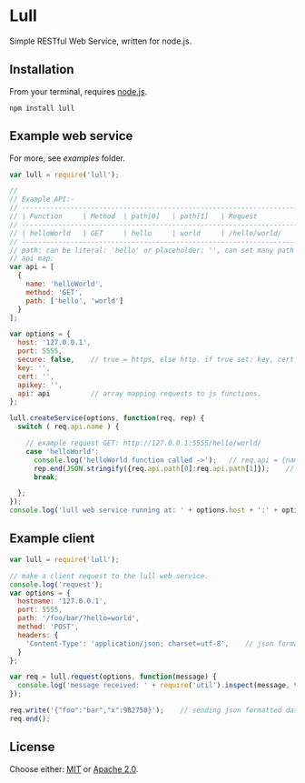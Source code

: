 # Lull

Simple RESTful Web Service, written for node.js.  

## Installation

From your terminal, requires [node.js](http://nodejs.org/).

```
npm install lull
```

## Example web service
For more, see _examples_ folder.
```js
var lull = require('lull');

//
// Example API:-
// ------------------------------------------------------------------------------------------
// | Function     | Method  | path[0]   | path[1]   | Request         | Comment             |
// ------------------------------------------------------------------------------------------
// | helloWorld   | GET     | hello     | world     | /hello/world/   | Both paths literal. |
// ------------------------------------------------------------------------------------------
// path: can be literal: 'hello' or placeholder: '', can set many path items.
// api map:
var api = [
  {
    name: 'helloWorld',
    method: 'GET',
    path: ['hello', 'world']
  }
];

var options = {
  host: '127.0.0.1',
  port: 5555,
  secure: false,    // true = https, else http. if true set: key, cert and apikey.
  key: '',
  cert: '',
  apikey: '',
  api: api          // array mapping requests to js functions.
};

lull.createService(options, function(req, rep) {
  switch ( req.api.name ) {

    // example request GET: http://127.0.0.1:5555/hello/world/
    case 'helloWorld':
      console.log('helloWorld function called ->');   // req.api = {name, method, path[], properties{}}.
      rep.end(JSON.stringify({req.api.path[0]:req.api.path[1]});    // returns: {"hello":"world"}
      break;

  };
});
console.log('lull web service running at: ' + options.host + ':' + options.port);
```

## Example client
```js
var lull = require('lull');

// make a client request to the lull web service.
console.log('request');
var options = {
  hostname: '127.0.0.1',
  port: 5555,
  path: '/foo/bar/?hello=world',
  method: 'POST',
  headers: {
    'Content-Type': 'application/json; charset=utf-8',    // json formatted data.
  } 
};

var req = lull.request(options, function(message) {
  console.log('message received: ' + require('util').inspect(message, true, 99, true));
});

req.write('{"foo":"bar","x":982750}');    // sending json formatted data.
req.end();
```

## License

Choose either: [MIT](http://opensource.org/licenses/MIT) or [Apache 2.0](http://www.apache.org/licenses/LICENSE-2.0).

